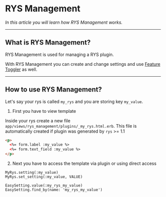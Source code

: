 # RYS Management

*In this article you will learn how RYS Management works.*

---

## What is RYS Management?

RYS Management is used for managing a RYS plugin.

With RYS Management you can create and change settings and use [Feature Toggler](https://easysoftware.stoplight.io/docs/developer-portal-devs/docs/Hello_RYS/Toggler-feature.md) as well. 

---

## How to use RYS Management? 

Let's say your rys is called `my_rys` and you are storing key `my_value`. 

1. First you have to view template

Inside your rys create a new file `app/views/rys_management/plugins/_my_rys.html.erb`. This file is automatically created if plugin was generated by `rys` >= 1.1

```html
<p>
  <%= form.label :my_value %>
  <%= form.text_field :my_value %>
</p>
```

2. Next you have to access the template via plugin or using direct access

```Plugin
MyRys.setting(:my_value)
MyRys.set_setting(:my_value, VALUE)
```
```Direct
EasySetting.value(:my_rys_my_value)
EasySetting.find_by(name: 'my_rys_my_value')
```
